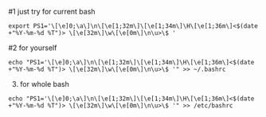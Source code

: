 #1 just try for current bash
```
export PS1='\[\e]0;\a\]\n\[\e[1;32m\]\[\e[1;34m\]\H\[\e[1;36m\]<$(date +"%Y-%m-%d %T")> \[\e[32m\]\w\[\e[0m\]\n\u>\$ '
```

#2 for yourself
```
echo "PS1='\[\e]0;\a\]\n\[\e[1;32m\]\[\e[1;34m\]\H\[\e[1;36m\]<$(date +"%Y-%m-%d %T")> \[\e[32m\]\w\[\e[0m\]\n\u>\$ '" >> ~/.bashrc
```

3. for whole bash
```
echo "PS1='\[\e]0;\a\]\n\[\e[1;32m\]\[\e[1;34m\]\H\[\e[1;36m\]<$(date +"%Y-%m-%d %T")> \[\e[32m\]\w\[\e[0m\]\n\u>\$ '" >> /etc/bashrc
```
